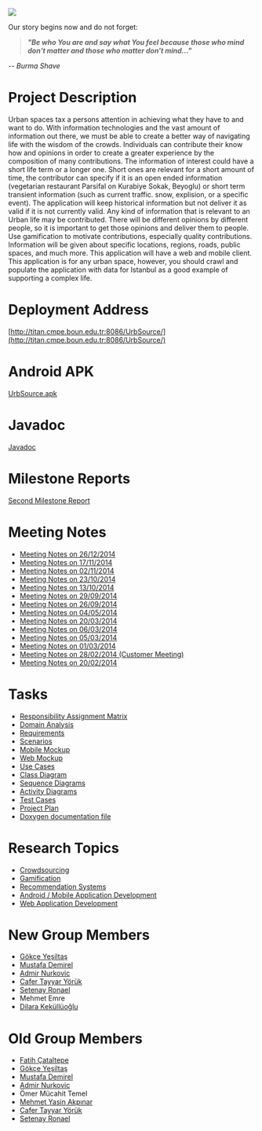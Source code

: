 <img src='https://fbcdn-sphotos-f-a.akamaihd.net/hphotos-ak-prn2/t1/1975232_10202947809391917_552457901_n.jpg' />

Our story begins now and do not forget:
> _**"Be who You are and say what You feel because those who mind don't matter and those who     matter don't mind..."**_

-- _Burma Shave_

# Project Description #

Urban spaces tax a persons attention in achieving what they have to and want to do. With information technologies and the vast amount of information out there, we must be able to create a better way of navigating life with the wisdom of the crowds. Individuals can contribute their know how and opinions in order to create a greater experience by the composition of many contributions.
The information of interest could have a short life term or a longer one. Short ones are relevant for a short amount of time, the contributor can specify if it is an open ended information (vegetarian restaurant Parsifal on Kurabiye Sokak, Beyoglu) or short term transient information (such as current traffic. snow, explision, or a specific event). The application will keep historical information but not deliver it as valid if it is not currently valid.
Any kind of information that is relevant to an Urban life may be contributed. There will be different opinions by different people, so it is important to get those opinions and deliver them to people.
Use gamification to motivate contributions, especially quality contributions. Information will be given about specific locations, regions, roads, public spaces, and much more.
This application will have a web and mobile client.
This application is for any urban space, however, you should crawl and populate the application with data for Istanbul as a good example of supporting a complex life.

# Deployment Address #
[http://titan.cmpe.boun.edu.tr:8086/UrbSource/](http://titan.cmpe.boun.edu.tr:8086/UrbSource/)
# Android APK #
[UrbSource.apk](https://www.dropbox.com/sh/eswewq6qtvro20h/AABHTNM-Q5PmaiYPLgGhff78a?dl=0)

# Javadoc #
[Javadoc](https://www.dropbox.com/s/pte2ny4yuec51qz/Javadoc.rar?dl=0)

# Milestone Reports #
[Second Milestone Report](https://docs.google.com/document/d/1gLWIMrKW6U1zOzTci0RbAigMcnkZTCf6YWxZR0vgCpc/edit?usp=sharing)

# Meeting Notes #
  * [Meeting Notes on 26/12/2014](MeetingNotes#Meeting_on_26/12/2014.md)
  * [Meeting Notes on 17/11/2014](MeetingNotes#Meeting_on_17/11/2014.md)
  * [Meeting Notes on 02/11/2014](MeetingNotes#Meeting_on_02/11/2014.md)
  * [Meeting Notes on 23/10/2014](MeetingNotes#Meeting_on_23/10/2014.md)
  * [Meeting Notes on 13/10/2014](MeetingNotes#Meeting_on_13/10/2014.md)
  * [Meeting Notes on 29/09/2014](MeetingNotes#Meeting_on_29/09/2014.md)
  * [Meeting Notes on 26/09/2014](MeetingNotes#Meeting_on_26/09/2014.md)
  * [Meeting Notes on 04/05/2014](http://code.google.com/p/cmpesweng2014group7/wiki/MeetingNotes#Meeting_on_04/05/2014)
  * [Meeting Notes on 20/03/2014](http://code.google.com/p/cmpesweng2014group7/wiki/MeetingNotes#Meeting_on_20/03/2014)
  * [Meeting Notes on 06/03/2014](http://code.google.com/p/cmpesweng2014group7/wiki/MeetingNotes#Meeting_on_06/03/2014)
  * [Meeting Notes on 05/03/2014](http://code.google.com/p/cmpesweng2014group7/wiki/MeetingNotes#Meeting_on_05/03/2014)
  * [Meeting Notes on 01/03/2014](http://code.google.com/p/cmpesweng2014group7/wiki/MeetingNotes#Meeting_on_01/03/2014)
  * [Meeting Notes on 28/02/2014 (Customer Meeting)](https://code.google.com/p/cmpesweng2014group7/wiki/MeetingNotes#Meeting_on_28/02/2014_(Customer_Meeting))
  * [Meeting Notes on 20/02/2014](http://code.google.com/p/cmpesweng2014group7/wiki/MeetingNotes#Meeting_on_20/02/2014)


# Tasks #
  * [Responsibility Assignment Matrix](https://docs.google.com/spreadsheets/d/1Ky75aWrm8yg_Yigg59Pdv5U4TrEJBwrbnJZMEE_69FE/edit?usp=sharing)
  * [Domain Analysis](https://code.google.com/p/cmpesweng2014group7/wiki/Domain_Analysis)
  * [Requirements](https://code.google.com/p/cmpesweng2014group7/wiki/Requirements)
  * [Scenarios](https://code.google.com/p/cmpesweng2014group7/wiki/Scenarios)
  * [Mobile Mockup](https://code.google.com/p/cmpesweng2014group7/wiki/Mockup)
  * [Web Mockup](https://code.google.com/p/cmpesweng2014group7/wiki/MockupforWeb)
  * [Use Cases](https://code.google.com/p/cmpesweng2014group7/wiki/Use_Cases)
  * [Class Diagram](https://code.google.com/p/cmpesweng2014group7/wiki/ClassDiagram)
  * [Sequence Diagrams](https://code.google.com/p/cmpesweng2014group7/wiki/Sequence_diagrams)
  * [Activity Diagrams](https://code.google.com/p/cmpesweng2014group7/wiki/ActivityDiagrams)
  * [Test Cases](https://code.google.com/p/cmpesweng2014group7/wiki/Test_Cases)
  * [Project Plan](https://code.google.com/p/cmpesweng2014group7/wiki/Project_Plan?ts=1400836158&updated=Project_Plan)
  * [Doxygen documentation file](https://code.google.com/p/cmpesweng2014group7/wiki/Doxygen_documentation_file?ts=1400848418&updated=Doxygen_documentation_file)

# Research Topics #

  * [Crowdsourcing](https://code.google.com/p/cmpesweng2014group7/wiki/Crowdsourcing)
  * [Gamification](https://code.google.com/p/cmpesweng2014group7/wiki/Gamification)
  * [Recommendation Systems](https://code.google.com/p/cmpesweng2014group7/wiki/Recommendation_Systems)
  * [Android / Mobile Application Development](https://code.google.com/p/cmpesweng2014group7/wiki/AndroidApplicationDevelopment?ts=1393023510&updated=AndroidApplicationDevelopment)
  * [Web Application Development](http://code.google.com/p/cmpesweng2014group7/wiki/WebApplicationDevelopment)

# New Group Members #

  * [Gökçe Yeşiltaş](https://code.google.com/p/cmpesweng2014group7/wiki/GokceYesiltas)
  * [Mustafa Demirel](https://code.google.com/p/cmpesweng2014group7/wiki/Mustafa_Demirel)
  * [Admir Nurkovic](http://code.google.com/p/cmpesweng2014group7/wiki/AdmirNurkovic)
  * [Cafer Tayyar Yörük](http://code.google.com/p/cmpesweng2014group7/wiki/CaferTayyarYoruk)
  * [Setenay Ronael](https://code.google.com/p/cmpesweng2014group7/wiki/SetenayRonael)
  * Mehmet Emre
  * [Dilara Keküllüoğlu](https://code.google.com/p/cmpesweng2014group7/wiki/DilaraKekulluoglu)
# Old Group Members #

  * [Fatih Çataltepe](https://code.google.com/p/cmpesweng2014group7/wiki/FatihCataltepe)
  * [Gökçe Yeşiltaş](https://code.google.com/p/cmpesweng2014group7/wiki/GokceYesiltas)
  * [Mustafa Demirel](https://code.google.com/p/cmpesweng2014group7/wiki/Mustafa_Demirel)
  * [Admir Nurkovic](http://code.google.com/p/cmpesweng2014group7/wiki/AdmirNurkovic)
  * Ömer Mücahit Temel
  * [Mehmet Yasin Akpınar](https://code.google.com/p/cmpesweng2014group7/wiki/MehmetYasinAkpinar)
  * [Cafer Tayyar Yörük](http://code.google.com/p/cmpesweng2014group7/wiki/CaferTayyarYoruk)
  * [Setenay Ronael](https://code.google.com/p/cmpesweng2014group7/wiki/SetenayRonael)